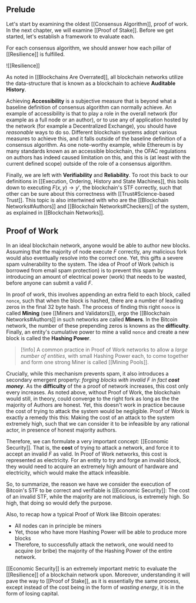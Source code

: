 
## Prelude 

Let's start by examining the oldest [[Consensus Algorithm]], proof of work. In the next chapter, we will examine [[Proof of Stake]]. Before we get started, let's establish a framework to evaluate each. 

For each consensus algorithm, we should answer how each pillar of [[Resilience]] is fulfilled. 

![[Resilience]]

As noted in [[Blockchains Are Overrated]], all blockchain networks utilize the data-structure that is known as a blockchain to achieve **Auditable History**.

Achieving **Accessibility** is a subjective measure that is beyond what a baseline definition of consensus algorithm can normally achieve. An example of accessibility is that to play a role in the overall network (for example as a full node or an author), or to use any of application hosted by the network (for example a Decentralized Exchange), you should have *reasonable* ways to do so. Different blockchain systems adopt various measures to achieve this, and it falls outside of the baseline definition of a consensus algorithm. As one note-worthy  example, while Ethereum is by many standards known as an accessible blockchain, the OFAC regulations on authors has indeed caused limitation on this, and this is (at least with the current defined scope) outside of the role of a consensus algorithm.

Finally, we are left with **Verifiability** and **Reliability**. To root this back to our definitions in [[Execution, Ordering, History and State Machines]], this boils down to executing $F(x, y) \rightarrow y\prime$, the blockchain's STF correctly, such that other can be sure about this correctness with [[Trust#Science-based Trust]]. This topic is also intertwined with who are the [[Blockchain Networks#Authors]] and [[Blockchain Networks#Checkers]] of the system, as explained in [[Blockchain Networks]]. 
## Proof of Work
In an ideal blockchain network, anyone would be able to author new blocks. Assuming that the majority of node execute $F$ correctly, any malicious fork would also eventually resolve into the correct one. Yet, this gifts a severe spam vulnerability to the system. The idea of Proof of Work (which is borrowed from email spam protection) is to prevent this spam by introducing an amount of electrical power (work) that needs to be wasted, before anyone can submit a valid $F$. 

In proof of work, this involves appending an extra field to each block, called `nonce`, such that when the block is hashed, there are a number of leading zeros in the final 32 byte hash. The process of finding this right `nonce` is called **Mining** (see [[Miners and Validators]]), ergo the [[Blockchain Networks#Authors]] in such networks are called **Miners**.  In the Bitcoin network, the number of these prepending zeros is knowns as the **difficulty**. Finally, an entity's cumulative power to mine a valid `nonce` and create a new block is called the **Hashing Power**.

> [!info] A common practice in Proof of Work networks to allow a *large number of entities*, with small Hashing Power each, to come together and form one strong Miner is called [[Mining Pools]]. 

Crucially, while this mechanism prevents spam, it also introduces a secondary emergent property: *forging blocks with invalid $F$ in fact **cost money***. As the **difficulty** of the a proof of network increases, this cost only every increases. As noted above, without Proof of Work, the blockchain would still, in theory, could converge to the right fork as long as the the majority of Authors are honest. Yet, this doesn't work in practice because the cost of trying to attack the system would be negligible. Proof of Work is exactly a remedy this this: Making the cost of an attack to the system extremely high, such that we can consider it to be infeasible by any rational actor, in presence of honest majority authors.

Therefore, we can formulate a very important concept: [[Economic Security]]. That is, the **cost** of trying to attack a network, and force it to accept an invalid $F$ as valid. In Proof of Work networks, this cost is represented as electricity. For an entity to try and forge an invalid block, they would need to acquire an extremely high amount of hardware and electricity, which would make the attack infeasible.

So, to summarize, the reason we have we consider the execution of Bitcoin's STF to be correct and verifiable is [[Economic Security]]: The cost of an invalid STF, while the majority are not malicious, is extremely high. So high, that doing so would defy the purpose.

Also, to recap how a typical Proof of Work like Bitcoin operates: 
- All nodes can in principle be miners
- Yet, those who have more Hashing Power will be able to produce more blocks
- Therefore, to successfully attack the network, one would need to acquire (or bribe) the majority of the Hashing Power of the entire network.

[[Economic Security]] is an extremely important metric to evaluate the [[Resilience]] of a blockchain network upon. Moreover, understanding it will pave the way to [[Proof of Stake]], as it is essentially the same process, except instead of the cost being in the form of *wasting energy*, it is in the form of losing capital.